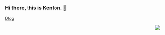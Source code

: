 ### Hi there, this is Kenton. 👋

[Blog](https://kenton1989.github.io/)

<img align="right" src="https://github-readme-stats.vercel.app/api?username=Kenton1989&show_icons=true&hide_border=true&theme=default"/>
